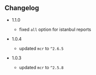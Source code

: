 ## Changelog

* 1.1.0
    - fixed `all` option for istanbul reports

* 1.0.4
    - updated `mcr` to `^2.6.5`

* 1.0.3
    - updated `mcr` to `^2.5.8`
